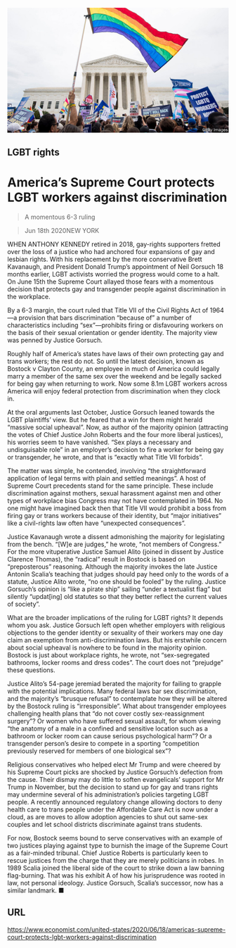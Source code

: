 ![](./images/20200620_USP502.jpg)

## LGBT rights

# America’s Supreme Court protects LGBT workers against discrimination

> A momentous 6-3 ruling

> Jun 18th 2020NEW YORK

WHEN ANTHONY KENNEDY retired in 2018, gay-rights supporters fretted over the loss of a justice who had anchored four expansions of gay and lesbian rights. With his replacement by the more conservative Brett Kavanaugh, and President Donald Trump’s appointment of Neil Gorsuch 18 months earlier, LGBT activists worried the progress would come to a halt. On June 15th the Supreme Court allayed those fears with a momentous decision that protects gay and transgender people against discrimination in the workplace.

By a 6-3 margin, the court ruled that Title VII of the Civil Rights Act of 1964—a provision that bars discrimination “because of” a number of characteristics including “sex”—prohibits firing or disfavouring workers on the basis of their sexual orientation or gender identity. The majority view was penned by Justice Gorsuch.

Roughly half of America’s states have laws of their own protecting gay and trans workers; the rest do not. So until the latest decision, known as Bostock v Clayton County, an employee in much of America could legally marry a member of the same sex over the weekend and be legally sacked for being gay when returning to work. Now some 8.1m LGBT workers across America will enjoy federal protection from discrimination when they clock in.

At the oral arguments last October, Justice Gorsuch leaned towards the LGBT plaintiffs’ view. But he feared that a win for them might herald “massive social upheaval”. Now, as author of the majority opinion (attracting the votes of Chief Justice John Roberts and the four more liberal justices), his worries seem to have vanished. “Sex plays a necessary and undisguisable role” in an employer’s decision to fire a worker for being gay or transgender, he wrote, and that is “exactly what Title VII forbids”.

The matter was simple, he contended, involving “the straightforward application of legal terms with plain and settled meanings”. A host of Supreme Court precedents stand for the same principle. These include discrimination against mothers, sexual harassment against men and other types of workplace bias Congress may not have contemplated in 1964. No one might have imagined back then that Title VII would prohibit a boss from firing gay or trans workers because of their identity, but “major initiatives” like a civil-rights law often have “unexpected consequences”.

Justice Kavanaugh wrote a dissent admonishing the majority for legislating from the bench. “[W]e are judges,” he wrote, “not members of Congress.” For the more vituperative Justice Samuel Alito (joined in dissent by Justice Clarence Thomas), the “radical” result in Bostock is based on “preposterous” reasoning. Although the majority invokes the late Justice Antonin Scalia’s teaching that judges should pay heed only to the words of a statute, Justice Alito wrote, “no one should be fooled” by the ruling. Justice Gorsuch’s opinion is “like a pirate ship” sailing “under a textualist flag” but silently “updat[ing] old statutes so that they better reflect the current values of society”.

What are the broader implications of the ruling for LGBT rights? It depends whom you ask. Justice Gorsuch left open whether employers with religious objections to the gender identity or sexuality of their workers may one day claim an exemption from anti-discrimination laws. But his erstwhile concern about social upheaval is nowhere to be found in the majority opinion. Bostock is just about workplace rights, he wrote, not “sex-segregated bathrooms, locker rooms and dress codes”. The court does not “prejudge” these questions.

Justice Alito’s 54-page jeremiad berated the majority for failing to grapple with the potential implications. Many federal laws bar sex discrimination, and the majority’s “brusque refusal” to contemplate how they will be altered by the Bostock ruling is “irresponsible”. What about transgender employees challenging health plans that “do not cover costly sex-reassignment surgery”? Or women who have suffered sexual assault, for whom viewing “the anatomy of a male in a confined and sensitive location such as a bathroom or locker room can cause serious psychological harm”? Or a transgender person’s desire to compete in a sporting “competition previously reserved for members of one biological sex”?

Religious conservatives who helped elect Mr Trump and were cheered by his Supreme Court picks are shocked by Justice Gorsuch’s defection from the cause. Their dismay may do little to soften evangelicals’ support for Mr Trump in November, but the decision to stand up for gay and trans rights may undermine several of his administration’s policies targeting LGBT people. A recently announced regulatory change allowing doctors to deny health care to trans people under the Affordable Care Act is now under a cloud, as are moves to allow adoption agencies to shut out same-sex couples and let school districts discriminate against trans students.

For now, Bostock seems bound to serve conservatives with an example of two justices playing against type to burnish the image of the Supreme Court as a fair-minded tribunal. Chief Justice Roberts is particularly keen to rescue justices from the charge that they are merely politicians in robes. In 1989 Scalia joined the liberal side of the court to strike down a law banning flag-burning. That was his exhibit A of how his jurisprudence was rooted in law, not personal ideology. Justice Gorsuch, Scalia’s successor, now has a similar landmark. ■

## URL

https://www.economist.com/united-states/2020/06/18/americas-supreme-court-protects-lgbt-workers-against-discrimination
